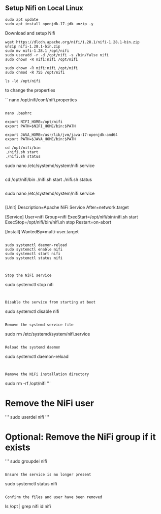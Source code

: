 ## Setup Nifi on Local Linux

```
sudo apt update
sudo apt install openjdk-17-jdk unzip -y
```

Download and setup Nifi
```
wget https://dlcdn.apache.org/nifi/1.28.1/nifi-1.28.1-bin.zip
unzip nifi-1.28.1-bin.zip
sudo mv nifi-1.28.1 /opt/nifi
sudo useradd -r -d /opt/nifi -s /bin/false nifi
sudo chown -R nifi:nifi /opt/nifi

sudo chown -R nifi:nifi /opt/nifi
sudo chmod -R 755 /opt/nifi

ls -ld /opt/nifi
```

to change the properties

``
nano /opt/nifi/conf/nifi.properties
```

```

```
nano .bashrc
```

```
export NIFI_HOME=/opt/nifi
export PATH=$NIFI_HOME/bin:$PATH

export JAVA_HOME=/usr/lib/jvm/java-17-openjdk-amd64
export PATH=$JAVA_HOME/bin:$PATH

```

```
cd /opt/nifi/bin
./nifi.sh start
./nifi.sh status
```

sudo nano /etc/systemd/system/nifi.service
```

```
cd /opt/nifi/bin
./nifi.sh start
./nifi.sh status
```

```
sudo nano /etc/systemd/system/nifi.service
```

```
[Unit]
Description=Apache NiFi Service
After=network.target

[Service]
User=nifi
Group=nifi
ExecStart=/opt/nifi/bin/nifi.sh start
ExecStop=/opt/nifi/bin/nifi.sh stop
Restart=on-abort

[Install]
WantedBy=multi-user.target
```

sudo systemctl daemon-reload
sudo systemctl enable nifi
sudo systemctl start nifi
sudo systemctl status nifi



Stop the NiFi service

```
sudo systemctl stop nifi
```


Disable the service from starting at boot
```
sudo systemctl disable nifi
```

Remove the systemd service file
```
sudo rm /etc/systemd/system/nifi.service
```

Reload the systemd daemon
```
sudo systemctl daemon-reload
```


Remove the NiFi installation directory

```
sudo rm -rf /opt/nifi
'''


# Remove the NiFi user
'''
sudo userdel nifi
'''

# Optional: Remove the NiFi group if it exists

'''
sudo groupdel nifi
```

Ensure the service is no longer present

```
sudo systemctl status nifi
```

Confirm the files and user have been removed
```
ls /opt | grep nifi
id nifi
```
